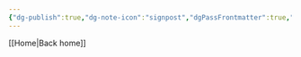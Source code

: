 ```yaml
---
{"dg-publish":true,"dg-note-icon":"signpost","dgPassFrontmatter":true,"noteIcon":"signpost","permalink":"/09-status-notes/to-do/","created":"2025-10-18T12:58:51.040+01:00","updated":"2025-10-25T17:05:37.566+01:00"}
---
```


[[Home\|Back home]]